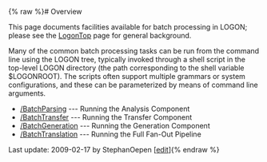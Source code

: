 {% raw %}# Overview

This page documents facilities available for batch processing in LOGON;
please see the [LogonTop](https://delph-in.github.io/docs/tools/LogonTop) page for general background.

Many of the common batch processing tasks can be run from the command
line using the LOGON tree, typically invoked through a shell script in
the top-level LOGON directory (the path corresponding to the shell
variable $LOGONROOT). The scripts often support multiple grammars or
system configurations, and these can be parameterized by means of
command line arguments.

- [/BatchParsing](https://delph-in.github.io/docs/tools/LogonProcessing_BatchParsing) --- Running the
Analysis Component
- [/BatchTransfer](/LogonProcessing/BatchTransfer) --- Running the
Transfer Component
- [/BatchGeneration](https://delph-in.github.io/docs/tools/LogonProcessing_BatchGeneration) --- Running the
Generation Component
- [/BatchTranslation](https://delph-in.github.io/docs/tools/LogonProcessing_BatchTranslation) --- Running
the Full Fan-Out Pipeline

Last update: 2009-02-17 by StephanOepen [[edit](https://github.com/delph-in/docs/wiki/LogonProcessing/_edit)]{% endraw %}